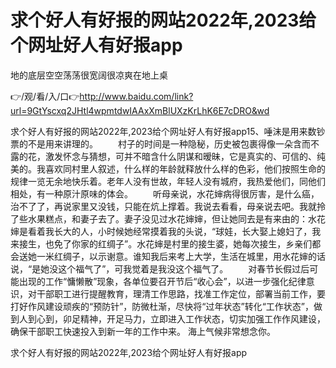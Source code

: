 # 求个好人有好报的网站2022年,2023给个网址好人有好报app
地的底层空空荡荡很宽阔很凉爽在地上桌

👉/观/看/入/口👉http://www.baidu.com/link?url=9GtYscxq2JHtl4wpmtdwIAAxXmBlUXzKrLhK6E7cDRO&wd

求个好人有好报的网站2022年,2023给个网址好人有好报app15、唾沫是用来数钞票的不是用来讲理的。
　　村子的时间是一种隐秘，历史被包裹得像一朵含而不露的花，激发怀念与猜想，可并不暗含什么阴谋和暧昧，它是真实的、可信的、纯美的。我喜欢同村里人叙述，什么样的年龄就释放什么样的色彩，他们按照生命的规律一览无余地快乐着。老年人没有世故，年轻人没有城府，我热爱他们，同他们相处，有一种原汁原味的体会。
　　听母亲说，水花婶病得很厉害，是什么癌，治不了了，再说家里又没钱，只能在炕上撑着。我说去看看，母亲说去吧。我就拎了些水果糕点，和妻子去了。妻子没见过水花婶婶，但让她同去是有来由的：水花婶是看着我长大的人，小时候她经常摸着我的头说，“球娃，长大娶上媳妇了，我来接生，也免了你家的红绸子”。水花婶是村里的接生婆，她每次接生，乡亲们都会送她一米红绸子，以示谢意。谁知我后来考上大学，生活在城里，用水花婶的话说，“是她没这个福气了”，可我觉着是我没这个福气了。
　　对春节长假过后可能出现的工作“慵懒散”现象，各单位要召开节后“收心会”，以进一步强化纪律意识，对干部职工进行提醒教育，理清工作思路，找准工作定位，部署当前工作，要打好作风建设顽疾的“预防针”，防微杜渐，尽快将“过年状态”转化“工作状态”，做到人到心到，卯足精神，开足马力，立即进入工作状态，切实加强工作作风建设，确保干部职工快速投入到新一年的工作中来。
海上气候非常想念你。

求个好人有好报的网站2022年,2023给个网址好人有好报app
